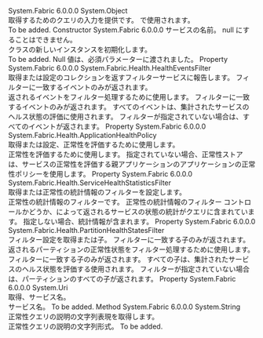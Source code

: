 <Type Name="ServiceHealthQueryDescription" FullName="System.Fabric.Description.ServiceHealthQueryDescription">
  <TypeSignature Language="C#" Value="public sealed class ServiceHealthQueryDescription" />
  <TypeSignature Language="ILAsm" Value=".class public auto ansi sealed beforefieldinit ServiceHealthQueryDescription extends System.Object" />
  <TypeSignature Language="DocId" Value="T:System.Fabric.Description.ServiceHealthQueryDescription" />
  <TypeSignature Language="VB.NET" Value="Public NotInheritable Class ServiceHealthQueryDescription" />
  <TypeSignature Language="F#" Value="type ServiceHealthQueryDescription = class" />
  <AssemblyInfo>
    <AssemblyName>System.Fabric</AssemblyName>
    <AssemblyVersion>6.0.0.0</AssemblyVersion>
  </AssemblyInfo>
  <Base>
    <BaseTypeName>System.Object</BaseTypeName>
  </Base>
  <Interfaces />
  <Docs>
    <summary>
      <para>取得するためのクエリの入力を提供<see cref="T:System.Fabric.Health.ServiceHealth" />です。 <see cref="M:System.Fabric.FabricClient.HealthClient.GetServiceHealthAsync(System.Fabric.Description.ServiceHealthQueryDescription)" /> で使用されます。</para>
    </summary>
    <remarks>To be added.</remarks>
  </Docs>
  <Members>
    <Member MemberName=".ctor">
      <MemberSignature Language="C#" Value="public ServiceHealthQueryDescription (Uri serviceName);" />
      <MemberSignature Language="ILAsm" Value=".method public hidebysig specialname rtspecialname instance void .ctor(class System.Uri serviceName) cil managed" />
      <MemberSignature Language="DocId" Value="M:System.Fabric.Description.ServiceHealthQueryDescription.#ctor(System.Uri)" />
      <MemberSignature Language="VB.NET" Value="Public Sub New (serviceName As Uri)" />
      <MemberSignature Language="F#" Value="new System.Fabric.Description.ServiceHealthQueryDescription : Uri -&gt; System.Fabric.Description.ServiceHealthQueryDescription" Usage="new System.Fabric.Description.ServiceHealthQueryDescription serviceName" />
      <MemberType>Constructor</MemberType>
      <AssemblyInfo>
        <AssemblyName>System.Fabric</AssemblyName>
        <AssemblyVersion>6.0.0.0</AssemblyVersion>
      </AssemblyInfo>
      <Parameters>
        <Parameter Name="serviceName" Type="System.Uri" />
      </Parameters>
      <Docs>
        <param name="serviceName">
          <para>サービスの名前。 null にすることはできません。</para>
        </param>
        <summary>
          <para><see cref="T:System.Fabric.Description.ServiceHealthQueryDescription" /> クラスの新しいインスタンスを初期化します。</para>
        </summary>
        <remarks>To be added.</remarks>
        <exception cref="T:System.ArgumentNullException">
          <para>Null 値は、必須パラメーターに渡されました。</para>
        </exception>
      </Docs>
    </Member>
    <Member MemberName="EventsFilter">
      <MemberSignature Language="C#" Value="public System.Fabric.Health.HealthEventsFilter EventsFilter { get; set; }" />
      <MemberSignature Language="ILAsm" Value=".property instance class System.Fabric.Health.HealthEventsFilter EventsFilter" />
      <MemberSignature Language="DocId" Value="P:System.Fabric.Description.ServiceHealthQueryDescription.EventsFilter" />
      <MemberSignature Language="VB.NET" Value="Public Property EventsFilter As HealthEventsFilter" />
      <MemberSignature Language="F#" Value="member this.EventsFilter : System.Fabric.Health.HealthEventsFilter with get, set" Usage="System.Fabric.Description.ServiceHealthQueryDescription.EventsFilter" />
      <MemberType>Property</MemberType>
      <AssemblyInfo>
        <AssemblyName>System.Fabric</AssemblyName>
        <AssemblyVersion>6.0.0.0</AssemblyVersion>
      </AssemblyInfo>
      <ReturnValue>
        <ReturnType>System.Fabric.Health.HealthEventsFilter</ReturnType>
      </ReturnValue>
      <Docs>
        <summary>
          <para>取得または設定のコレクションを返すフィルター<see cref="T:System.Fabric.Health.HealthEvent" />サービスに報告します。 フィルターに一致するイベントのみが返されます。</para>
        </summary>
        <value>
          <para><see cref="T:System.Fabric.Health.HealthEventsFilter" />返されるイベントをフィルター処理するために使用します。</para>
        </value>
        <remarks>
          <para> フィルターに一致するイベントのみが返されます。 すべてのイベントは、集計されたサービスのヘルス状態の評価に使用されます。
            フィルターが指定されていない場合は、すべてのイベントが返されます。</para>
        </remarks>
      </Docs>
    </Member>
    <Member MemberName="HealthPolicy">
      <MemberSignature Language="C#" Value="public System.Fabric.Health.ApplicationHealthPolicy HealthPolicy { get; set; }" />
      <MemberSignature Language="ILAsm" Value=".property instance class System.Fabric.Health.ApplicationHealthPolicy HealthPolicy" />
      <MemberSignature Language="DocId" Value="P:System.Fabric.Description.ServiceHealthQueryDescription.HealthPolicy" />
      <MemberSignature Language="VB.NET" Value="Public Property HealthPolicy As ApplicationHealthPolicy" />
      <MemberSignature Language="F#" Value="member this.HealthPolicy : System.Fabric.Health.ApplicationHealthPolicy with get, set" Usage="System.Fabric.Description.ServiceHealthQueryDescription.HealthPolicy" />
      <MemberType>Property</MemberType>
      <AssemblyInfo>
        <AssemblyName>System.Fabric</AssemblyName>
        <AssemblyVersion>6.0.0.0</AssemblyVersion>
      </AssemblyInfo>
      <ReturnValue>
        <ReturnType>System.Fabric.Health.ApplicationHealthPolicy</ReturnType>
      </ReturnValue>
      <Docs>
        <summary>
          <para>取得または設定、<see cref="T:System.Fabric.Health.ApplicationHealthPolicy" />正常性を評価するために使用します。</para>
        </summary>
        <value>
          <para><see cref="T:System.Fabric.Health.ApplicationHealthPolicy" />正常性を評価するために使用します。</para>
        </value>
        <remarks>指定されていない場合、正常性ストアは、サービスの正常性を評価する親アプリケーションのアプリケーションの正常性ポリシーを使用します。</remarks>
      </Docs>
    </Member>
    <Member MemberName="HealthStatisticsFilter">
      <MemberSignature Language="C#" Value="public System.Fabric.Health.ServiceHealthStatisticsFilter HealthStatisticsFilter { get; set; }" />
      <MemberSignature Language="ILAsm" Value=".property instance class System.Fabric.Health.ServiceHealthStatisticsFilter HealthStatisticsFilter" />
      <MemberSignature Language="DocId" Value="P:System.Fabric.Description.ServiceHealthQueryDescription.HealthStatisticsFilter" />
      <MemberSignature Language="VB.NET" Value="Public Property HealthStatisticsFilter As ServiceHealthStatisticsFilter" />
      <MemberSignature Language="F#" Value="member this.HealthStatisticsFilter : System.Fabric.Health.ServiceHealthStatisticsFilter with get, set" Usage="System.Fabric.Description.ServiceHealthQueryDescription.HealthStatisticsFilter" />
      <MemberType>Property</MemberType>
      <AssemblyInfo>
        <AssemblyName>System.Fabric</AssemblyName>
        <AssemblyVersion>6.0.0.0</AssemblyVersion>
      </AssemblyInfo>
      <ReturnValue>
        <ReturnType>System.Fabric.Health.ServiceHealthStatisticsFilter</ReturnType>
      </ReturnValue>
      <Docs>
        <summary>
            取得または正常性の統計情報のフィルターを設定します。
            </summary>
        <value>正常性の統計情報のフィルターです。</value>
        <remarks>
          <para>
            正常性の統計情報のフィルター コントロールかどうか、<see cref="T:System.Fabric.Health.ServiceHealth" />によって返されるサービスの状態の統計がクエリに含まれています。 指定しない場合、統計情報が含まれます。
            </para>
        </remarks>
      </Docs>
    </Member>
    <Member MemberName="PartitionsFilter">
      <MemberSignature Language="C#" Value="public System.Fabric.Health.PartitionHealthStatesFilter PartitionsFilter { get; set; }" />
      <MemberSignature Language="ILAsm" Value=".property instance class System.Fabric.Health.PartitionHealthStatesFilter PartitionsFilter" />
      <MemberSignature Language="DocId" Value="P:System.Fabric.Description.ServiceHealthQueryDescription.PartitionsFilter" />
      <MemberSignature Language="VB.NET" Value="Public Property PartitionsFilter As PartitionHealthStatesFilter" />
      <MemberSignature Language="F#" Value="member this.PartitionsFilter : System.Fabric.Health.PartitionHealthStatesFilter with get, set" Usage="System.Fabric.Description.ServiceHealthQueryDescription.PartitionsFilter" />
      <MemberType>Property</MemberType>
      <AssemblyInfo>
        <AssemblyName>System.Fabric</AssemblyName>
        <AssemblyVersion>6.0.0.0</AssemblyVersion>
      </AssemblyInfo>
      <ReturnValue>
        <ReturnType>System.Fabric.Health.PartitionHealthStatesFilter</ReturnType>
      </ReturnValue>
      <Docs>
        <summary>
          <para>フィルター設定を取得または<see cref="T:System.Fabric.Health.PartitionHealthState" />子。 フィルターに一致する子のみが返されます。</para>
        </summary>
        <value>
          <para><see cref="T:System.Fabric.Health.PartitionHealthStatesFilter" />返されるパーティションの正常性状態をフィルター処理するために使用します。</para>
        </value>
        <remarks>
          <para> フィルターに一致する子のみが返されます。 すべての子は、集計されたサービスのヘルス状態を評価する使用されます。
            フィルターが指定されていない場合は、パーティションのすべての子が返されます。</para>
        </remarks>
      </Docs>
    </Member>
    <Member MemberName="ServiceName">
      <MemberSignature Language="C#" Value="public Uri ServiceName { get; }" />
      <MemberSignature Language="ILAsm" Value=".property instance class System.Uri ServiceName" />
      <MemberSignature Language="DocId" Value="P:System.Fabric.Description.ServiceHealthQueryDescription.ServiceName" />
      <MemberSignature Language="VB.NET" Value="Public ReadOnly Property ServiceName As Uri" />
      <MemberSignature Language="F#" Value="member this.ServiceName : Uri" Usage="System.Fabric.Description.ServiceHealthQueryDescription.ServiceName" />
      <MemberType>Property</MemberType>
      <AssemblyInfo>
        <AssemblyName>System.Fabric</AssemblyName>
        <AssemblyVersion>6.0.0.0</AssemblyVersion>
      </AssemblyInfo>
      <ReturnValue>
        <ReturnType>System.Uri</ReturnType>
      </ReturnValue>
      <Docs>
        <summary>
          <para>取得、<see cref="T:System.Uri" />サービス名。</para>
        </summary>
        <value>
          <para><see cref="T:System.Uri" />サービス名。</para>
        </value>
        <remarks>To be added.</remarks>
      </Docs>
    </Member>
    <Member MemberName="ToString">
      <MemberSignature Language="C#" Value="public override string ToString ();" />
      <MemberSignature Language="ILAsm" Value=".method public hidebysig virtual instance string ToString() cil managed" />
      <MemberSignature Language="DocId" Value="M:System.Fabric.Description.ServiceHealthQueryDescription.ToString" />
      <MemberSignature Language="VB.NET" Value="Public Overrides Function ToString () As String" />
      <MemberSignature Language="F#" Value="override this.ToString : unit -&gt; string" Usage="serviceHealthQueryDescription.ToString " />
      <MemberType>Method</MemberType>
      <AssemblyInfo>
        <AssemblyName>System.Fabric</AssemblyName>
        <AssemblyVersion>6.0.0.0</AssemblyVersion>
      </AssemblyInfo>
      <ReturnValue>
        <ReturnType>System.String</ReturnType>
      </ReturnValue>
      <Parameters />
      <Docs>
        <summary>
            正常性クエリの説明の文字列表現を取得します。
            </summary>
        <returns>正常性クエリの説明の文字列形式。</returns>
        <remarks>To be added.</remarks>
      </Docs>
    </Member>
  </Members>
</Type>